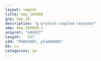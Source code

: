 ```yaml
---
layout: smgene
title: Smp_169680
grp: Smp_16
description: "g protein coupled receptor"
smp: Smp_169680.1
uniprot: "G4VG57"
length:   537
cdd: "PHA03087, pfam00001"
kk: ns
categories: sm
---
```


